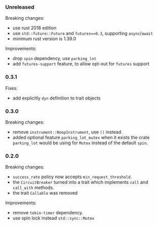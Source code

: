 ### Unreleased

Breaking changes:
* use rust 2018 edition
* use `std::future::Future` and `futures==0.3`, supporting `async`/`await`
* minimum rust version is 1.39.0

Improvements:
* drop `spin` dependency, use `parking_lot`
* add `futures-support` feature, to allow opt-out for `futures` support

### 0.3.1

Fixes:
* add explicitly `dyn` definition to trait objects

### 0.3.0

Breaking changes:
* remove `instrument::NoopInstrument`, use `()` instead.
* added optional feature `parking_lot_mutex` when it exists the crate `parking_lot`
  would be using for `Mutex` instead of the default `spin`.

### 0.2.0

Breaking changes:
* `success_rate` policy now accepts `min_request_threshold`.
* the `CircuitBreaker` turned into a trait which implements `call` and `call_with` methods.
* the trait `Callable` was removed

Improvements:
* remove `tokio-timer` dependency.
* use spin lock instead `std::sync::Mutex`

